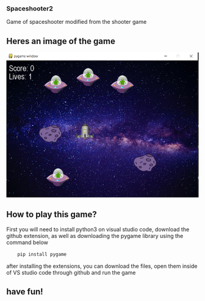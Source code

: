 ### Spaceshooter2
Game of spaceshooter modified from the shooter game
## Heres an image of the game
<img src = "images/present1.PNG/">

## How to play this game?

First you will need to install python3 on visual studio code, download the github extension, as well as downloading the pygame library using the command below

``` bash
    pip install pygame
```

after installing the extensions, you can download the files, open them inside of VS studio code through github and run the game

## have fun!